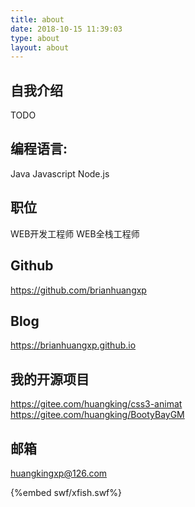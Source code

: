 ```yaml
---
title: about
date: 2018-10-15 11:39:03
type: about
layout: about
---
```


## 自我介绍

TODO

## 编程语言:

Java
Javascript
Node.js


## 职位

WEB开发工程师
WEB全栈工程师

## Github

https://github.com/brianhuangxp

## Blog

https://brianhuangxp.github.io
    
## 我的开源项目

https://gitee.com/huangking/css3-animat
https://gitee.com/huangking/BootyBayGM
              
## 邮箱

huangkingxp@126.com


{%embed swf/xfish.swf%}